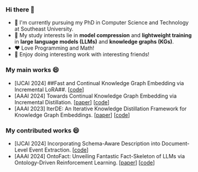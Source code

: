 ### Hi there 👋
- 🔭 I'm currently pursuing my PhD in Computer Science and Technology at Southeast University. 
- 🌱 My study interests lie in **model compression** and **lightweight training** in **large language models (LLMs)** and **knowledge graphs (KGs)**.
- ❤️ Love Programming and Math!
- 👯 Enjoy doing interesting work with interesting friends! 


<!--
**ljj-007/ljj-007** is a ✨ _special_ ✨ repository because its `README.md` (this file) appears on your GitHub profile.

Here are some ideas to get you started:

- 🔭 I’m currently working on ...
- 🌱 I’m currently learning ...
- 👯 I’m looking to collaborate on ...
- 🤔 I’m looking for help with ...
- 💬 Ask me about ...
- 📫 How to reach me: ...
- 😄 Pronouns: ...
- ⚡ Fun fact: ...
-->

### My main works 😄
- [IJCAI 2024] ##Fast and Continual Knowledge Graph Embedding via Incremental LoRA##. [[code](https://github.com/seukgcode/FastKGE)]
- [AAAI 2024] Towards Continual Knowledge Graph Embedding via Incremental Distillation. [[paper](https://ojs.aaai.org/index.php/AAAI/article/view/28722)] [[code](https://github.com/seukgcode/IncDE)]
- [AAAI 2023] IterDE: An Iterative Knowledge Distillation Framework for Knowledge Graph Embeddings. [[paper](https://ojs.aaai.org/index.php/AAAI/article/view/25570)] [[code](https://github.com/seukgcode/IterDE)]

### My contributed works 😄
- [IJCAI 2024] Incorporating Schema-Aware Description into Document-Level Event Extraction. [[code](https://github.com/TheoryRhapsody/SEELE)]
- [AAAI 2024] OntoFact: Unveiling Fantastic Fact-Skeleton of LLMs via Ontology-Driven Reinforcement Learning. [[paper](https://ojs.aaai.org/index.php/AAAI/article/view/29859)] [[code](https://github.com/seukgcode/OntoFact)]


<!--
[![Top Langs](https://github-readme-stats.vercel.app/api/top-langs/?username=ljj-007&layout=compact)](https://github.com/anuraghazra/github-readme-stats)
-->
